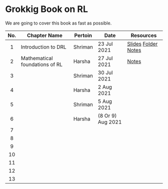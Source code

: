 # Grokkig Book on RL 

We are going to cover this book as fast as possible. 

| No. | Chapter Name                   | Pertoin | Date        | Resources                                                                                                                                                                                                                                                                 |
| :-----: | ------------------------------ | ------- | ----------- | ------------------------------------------------------------------------------------------------------------------------------------------------------------------------------------------------------------------------------------------------------------------------- |
|    1    | Introduction to DRL            | Shriman | 23 Jul 2021 | [Slides](https://docs.google.com/presentation/d/1-Pi3eDJ9HQQwWPKDOHmpqGYhQVrZegwCY6argCNHaFg/edit?usp=sharing)  [Folder](Chapter_1) [Notes](https://htmlpreview.github.io/?https://github.com/shrimansoft/Grokking_RL/blob/master/Chapter_1/NoteUsedForPresentation.html) |
|    2    | Mathematical foundations of RL | Harsha  | 27 Jul 2021 |     [Notes](Chapter_2/Grokking%20Chapter%202%20notes.pdf)                                                                                                                                                                                                                                                         |
|    3    |                                | Shriman | 30 Jul 2021 |                                                                                                                                                                                                                                                                           |
|    4    |                                |  Harsha      |  2 Aug 2021       |                                                                                                                                                                                                                                                                           |
|    5    |                                |    Shriman     |   5 Aug 2021          |                                                                                                                                                                                                                                                                           |
|    6    |                                |      Harsha   |                 (8 Or 9) Aug 2021     |                                                                                                                                                                                                                                                                    |
|    7    |                                |         |             |                                                                                                                                                                                                                                                                           |
|    8    |                                |         |             |                                                                                                                                                                                                                                                                           |
|    9    |                                |         |             |                                                                                                                                                                                                                                                                           |
|   10    |                                |         |             |                                                                                                                                                                                                                                                                           |
|   11    |                                |         |             |                                                                                                                                                                                                                                                                           |
|   12    |                                |         |             |                                                                                                                                                                                                                                                                           |
|   13    |                                |         |             |                                                                                                                                                                                                                                                                           |


